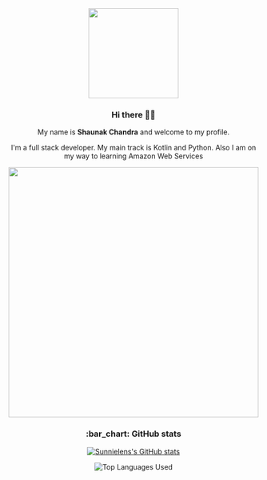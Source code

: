 <div align="center">
<div id="header">
<img src="https://media3.giphy.com/media/v1.Y2lkPTc5MGI3NjExdGcwbDdrZDdsa2RueDJocTV1OTV4ZjY2MG93bXowZWJiMDFrbTFyZCZlcD12MV9pbnRlcm5hbF9naWZfYnlfaWQmY3Q9Zw/6ib6KPmkeAjDTxMxij/giphy.gif" width="180">
</div>

<h3 id="hi-there">Hi there 👋🎉</h3>
<p>My name is <strong>Shaunak Chandra</strong> and welcome to my profile.</p>
<p>I'm a full stack developer. My main track is Kotlin and Python. Also I am on my way to learning Amazon Web Services</p>
<img src="https://media.giphy.com/media/L8K62iTDkzGX6/giphy.gif" width="500">
<h3 id="bar_chart-github-stats">:bar_chart: GitHub stats</h3>
<p><a href="https://github.com/lenhatquang97/github-readme-stats"><img src="https://github-readme-stats.vercel.app/api?username=lenhatquang97&amp;count_private=true&amp;show_icons=true&amp;theme=dark" alt="Sunnielens's GitHub stats"></a></p>
<p><img src="https://github-readme-stats.vercel.app/api/top-langs/?username=lenhatquang97&amp;show_icons=true&amp;theme=dark" alt="Top Languages Used"></p>
</div>
